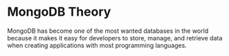 # MongoDB Theory
MongoDB has become one of the most wanted databases in the world because it makes it easy for developers to store, manage, and retrieve data when creating applications with most programming languages.
